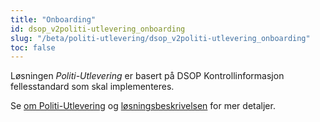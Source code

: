 ```yaml
---
title: "Onboarding"
id: dsop_v2politi-utlevering_onboarding
slug: "/beta/politi-utlevering/dsop_v2politi-utlevering_onboarding"
toc: false
---
```


Løsningen *Politi-Utlevering* er basert på DSOP Kontrollinformasjon fellesstandard som skal implementeres.

Se [om Politi-Utlevering](/dsop_v2politi-utlevering_about) og
[løsningsbeskrivelsen](/dsop_v2politi-utlevering_løsningsbeskrivelse) for mer detaljer.

